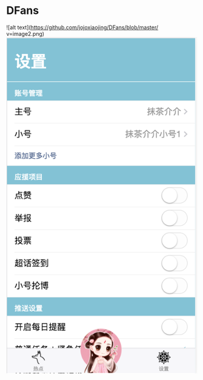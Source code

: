 # DFans
![alt text](https://github.com/jojoxiaojing/DFans/blob/master/ v=image2.png)
![alt text](https://github.com/jojoxiaojing/DFans/blob/master/image1.png)
